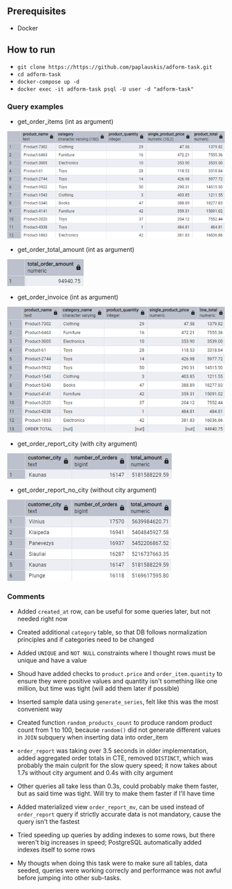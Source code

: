 ## Prerequisites
- Docker

## How to run
- ```git clone https://https://github.com/paplauskis/adform-task.git```
- ```cd adform-task```
- ```docker-compose up -d```
- ```docker exec -it adform-task psql -U user -d "adform-task"```

### Query examples
- get_order_items (int as argument)

![query](assets/get_order_items.png)

- get_order_total_amount (int as argument)

![query](assets/get_order_total_amount.png)

- get_order_invoice (int as argument)

![query](assets/get_order_invoice.png)

- get_order_report_city (with city argument)

![query](assets/order_report_city.png)

- get_order_report_no_city (without city argument)

![query](assets/order_report_no_city.png)

### Comments
- Added ```created_at``` row, can be useful for some queries later, but not needed right now
- Created additional ```category``` table, so that DB follows normalization principles and if categories need to be changed
- Added ```UNIQUE``` and ```NOT NULL``` constraints where I thought rows must be unique and have a value
- Shoud have added checks to ```product.price``` and ```order_item.quantity``` to ensure they were positive values and quantity isn't something like one million, but time was tight (will add them later if possible)
- Inserted sample data using ```generate_series```, felt like this was the most convenient way
- Created function ```random_products_count``` to produce random product count from 1 to 100, because ```random()``` did not generate different values in ```JOIN``` subquery when inserting data into order_item
- ```order_report``` was taking over 3.5 seconds in older implementation, added aggregated order totals in CTE, removed ```DISTINCT```, which was probably the main culprit for the slow query speed; it now takes about 1.7s without city argument and 0.4s with city argument
- Other queries all take less than 0.3s, could probably make them faster, but as said time was tight. Will try to make them faster if I'll have time
- Added materialized view ```order_report_mv```, can be used instead of ```order_report``` query if strictly accurate data is not mandatory, cause the query isn't the fastest
- Tried speeding up queries by adding indexes to some rows, but there weren't big increases in speed; PostgreSQL automatically added indexes itself to some rows

- My thougts when doing this task were to make sure all tables, data seeded, queries were working correcly and performance was not awful before jumping into other sub-tasks.  

